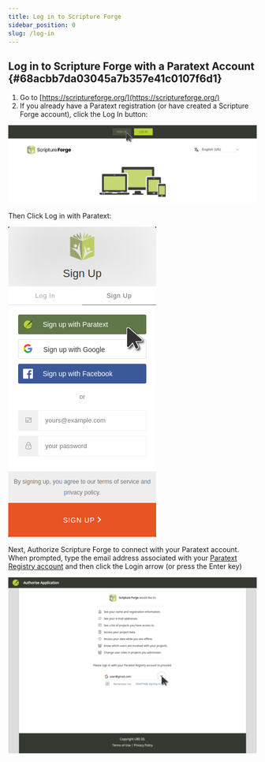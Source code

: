 ```yaml
---
title: Log in to Scripture Forge
sidebar_position: 0
slug: /log-in
---
```




## Log in to Scripture Forge with a Paratext Account {#68acbb7da03045a7b357e41c0107f6d1}

1. Go to [https://scriptureforge.org/](https://scriptureforge.org/)
2. If you already have a Paratext registration (or have created a Scripture Forge account), click the Log In button:

![](./page_sign_up.png)


Then Click Log in with Paratext:


![](./auth0_sign_up_with_pt.png)


Next, Authorize Scripture Forge to connect with your Paratext account. When prompted, type the email address associated with your [Paratext Registry account](https://registry.paratext.org/users/me) and then click the Login arrow (or press the Enter key)


![](./pt_registry_login.png)

